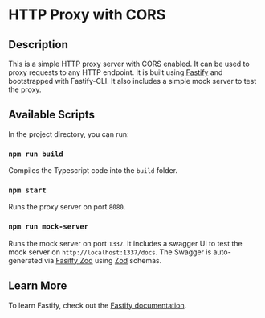 # HTTP Proxy with CORS

## Description

This is a simple HTTP proxy server with CORS enabled. It can be used to proxy requests to any HTTP endpoint. It is built using [Fastify](https://www.fastify.dev/) and bootstrapped with Fastify-CLI.
It also includes a simple mock server to test the proxy.

## Available Scripts

In the project directory, you can run:

### `npm run build`

Compiles the Typescript code into the `build` folder.

### `npm start`

Runs the proxy server on port `8080`.

### `npm run mock-server`

Runs the mock server on port `1337`.
It includes a swagger UI to test the mock server on `http://localhost:1337/docs`.
The Swagger is auto-generated via [Fasitfy Zod](https://github.com/elierotenberg/fastify-zod) using [Zod](https://zod.dev/) schemas.

## Learn More

To learn Fastify, check out the [Fastify documentation](https://www.fastify.io/docs/latest/).
